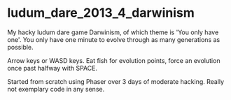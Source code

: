 ludum_dare_2013_4_darwinism
===========================

My hacky ludum dare game Darwinism, of which theme is 'You only have one'. You only have one minute to evolve through as many generations as possible.

Arrow keys or WASD keys. Eat fish for evolution points, force an evolution once past halfway with SPACE.

Started from scratch using Phaser over 3 days of moderate hacking. Really not exemplary code in any sense.
